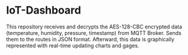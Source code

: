 # IoT-Dashboard
This repository receives and decrypts the AES-128-CBC encrypted data (temperature, humidity, pressure, timestamp) from MQTT Broker. Sends them to the routes in JSON format. Afterward, this data is graphically represented with real-time updating charts and gages.
